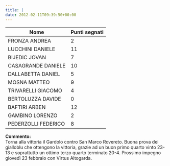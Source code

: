 ```yaml
---
title: |
date: 2012-02-11T09:39:50+00:00
---
```


| **Nome** | **Punti segnati** |
| -------- | ----------------- |
| FRONZA ANDREA | 2 |
| LUCCHINI DANIELE | 11 |
| BIJEDIC JOVAN | 7 |
| CASAGRANDE DANIELE | 10 |
| DALLABETTA DANIEL | 5 |
| MOSNA MATTEO | 9 |
| TRIVARELLI GIACOMO | 4 |
| BERTOLUZZA DAVIDE | 0 |
| BAFTIRI ARBEN | 12 |
| GAMBINO LORENZO | 2 |
| PEDERZOLLI FEDERICO | 8 |

**Commento:**  
Torna alla vittoria il Gardolo contro San Marco Rovereto. Buona prova dei gialloblu che ottengono la vittoria, grazie ad un buon primo quarto vinto 23-13 e soprattutto un ottimo terzo quarto terminato 20-4. Prossimo impegno giovedì 23 febbraio con Virtus Altogarda.